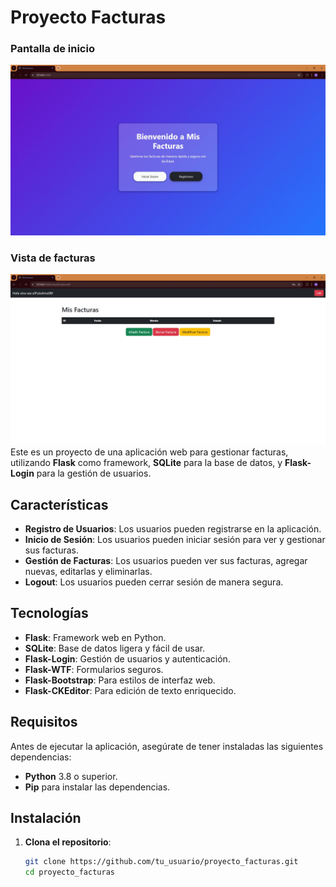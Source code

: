 # Proyecto Facturas

### Pantalla de inicio
![Pantalla de inicio](static/imagen1.jpeg)

### Vista de facturas
![Vista de facturas](static/imagen2.jpeg)
Este es un proyecto de una aplicación web para gestionar facturas, utilizando **Flask** como framework, **SQLite** para la base de datos, y **Flask-Login** para la gestión de usuarios.

## Características

- **Registro de Usuarios**: Los usuarios pueden registrarse en la aplicación.
- **Inicio de Sesión**: Los usuarios pueden iniciar sesión para ver y gestionar sus facturas.
- **Gestión de Facturas**: Los usuarios pueden ver sus facturas, agregar nuevas, editarlas y eliminarlas.
- **Logout**: Los usuarios pueden cerrar sesión de manera segura.

## Tecnologías

- **Flask**: Framework web en Python.
- **SQLite**: Base de datos ligera y fácil de usar.
- **Flask-Login**: Gestión de usuarios y autenticación.
- **Flask-WTF**: Formularios seguros.
- **Flask-Bootstrap**: Para estilos de interfaz web.
- **Flask-CKEditor**: Para edición de texto enriquecido.

## Requisitos

Antes de ejecutar la aplicación, asegúrate de tener instaladas las siguientes dependencias:

- **Python** 3.8 o superior.
- **Pip** para instalar las dependencias.

## Instalación

1. **Clona el repositorio**:

   ```bash
   git clone https://github.com/tu_usuario/proyecto_facturas.git
   cd proyecto_facturas
